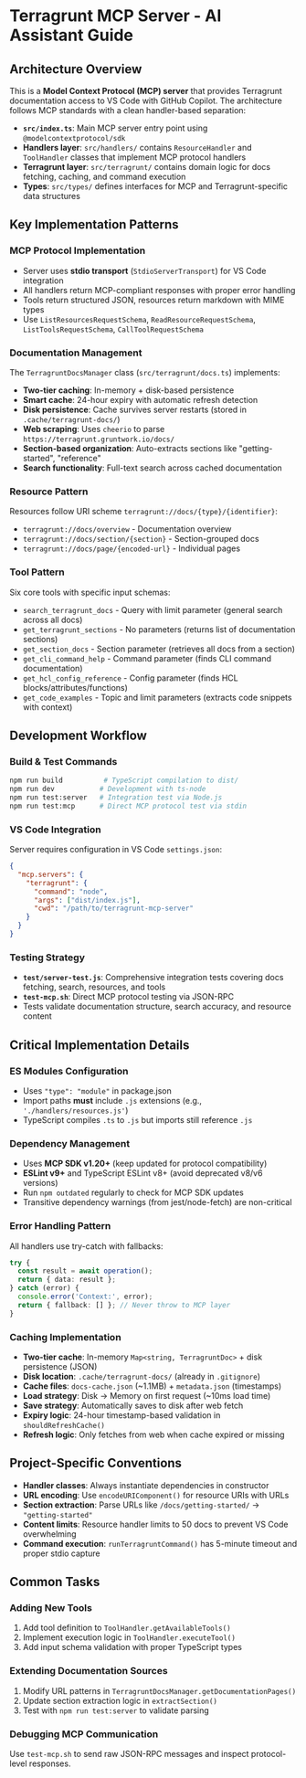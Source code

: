 # Terragrunt MCP Server - AI Assistant Guide

## Architecture Overview

This is a **Model Context Protocol (MCP) server** that provides Terragrunt documentation access to VS Code with GitHub Copilot. The architecture follows MCP standards with a clean handler-based separation:

- **`src/index.ts`**: Main MCP server entry point using `@modelcontextprotocol/sdk`
- **Handlers layer**: `src/handlers/` contains `ResourceHandler` and `ToolHandler` classes that implement MCP protocol handlers
- **Terragrunt layer**: `src/terragrunt/` contains domain logic for docs fetching, caching, and command execution
- **Types**: `src/types/` defines interfaces for MCP and Terragrunt-specific data structures

## Key Implementation Patterns

### MCP Protocol Implementation
- Server uses **stdio transport** (`StdioServerTransport`) for VS Code integration
- All handlers return MCP-compliant responses with proper error handling
- Tools return structured JSON, resources return markdown with MIME types
- Use `ListResourcesRequestSchema`, `ReadResourceRequestSchema`, `ListToolsRequestSchema`, `CallToolRequestSchema`

### Documentation Management
The `TerragruntDocsManager` class (`src/terragrunt/docs.ts`) implements:
- **Two-tier caching**: In-memory + disk-based persistence
- **Smart cache**: 24-hour expiry with automatic refresh detection
- **Disk persistence**: Cache survives server restarts (stored in `.cache/terragrunt-docs/`)
- **Web scraping**: Uses `cheerio` to parse `https://terragrunt.gruntwork.io/docs/`
- **Section-based organization**: Auto-extracts sections like "getting-started", "reference"
- **Search functionality**: Full-text search across cached documentation

### Resource Pattern
Resources follow URI scheme `terragrunt://docs/{type}/{identifier}`:
- `terragrunt://docs/overview` - Documentation overview
- `terragrunt://docs/section/{section}` - Section-grouped docs  
- `terragrunt://docs/page/{encoded-url}` - Individual pages

### Tool Pattern  
Six core tools with specific input schemas:
- `search_terragrunt_docs` - Query with limit parameter (general search across all docs)
- `get_terragrunt_sections` - No parameters (returns list of documentation sections)
- `get_section_docs` - Section parameter (retrieves all docs from a section)
- `get_cli_command_help` - Command parameter (finds CLI command documentation)
- `get_hcl_config_reference` - Config parameter (finds HCL blocks/attributes/functions)
- `get_code_examples` - Topic and limit parameters (extracts code snippets with context)

## Development Workflow

### Build & Test Commands
```bash
npm run build          # TypeScript compilation to dist/
npm run dev           # Development with ts-node
npm run test:server   # Integration test via Node.js
npm run test:mcp      # Direct MCP protocol test via stdin
```

### VS Code Integration
Server requires configuration in VS Code `settings.json`:
```json
{
  "mcp.servers": {
    "terragrunt": {
      "command": "node",
      "args": ["dist/index.js"],
      "cwd": "/path/to/terragrunt-mcp-server"
    }
  }
}
```

### Testing Strategy
- **`test/server-test.js`**: Comprehensive integration tests covering docs fetching, search, resources, and tools
- **`test-mcp.sh`**: Direct MCP protocol testing via JSON-RPC
- Tests validate documentation structure, search accuracy, and resource content

## Critical Implementation Details

### ES Modules Configuration
- Uses `"type": "module"` in package.json
- Import paths **must** include `.js` extensions (e.g., `'./handlers/resources.js'`)
- TypeScript compiles `.ts` to `.js` but imports still reference `.js`

### Dependency Management
- Uses **MCP SDK v1.20+** (keep updated for protocol compatibility)
- **ESLint v9+** and TypeScript ESLint v8+ (avoid deprecated v8/v6 versions)
- Run `npm outdated` regularly to check for MCP SDK updates
- Transitive dependency warnings (from jest/node-fetch) are non-critical

### Error Handling Pattern
All handlers use try-catch with fallbacks:
```typescript
try {
  const result = await operation();
  return { data: result };
} catch (error) {
  console.error('Context:', error);
  return { fallback: [] }; // Never throw to MCP layer
}
```

### Caching Implementation
- **Two-tier cache**: In-memory `Map<string, TerragruntDoc>` + disk persistence (JSON)
- **Disk location**: `.cache/terragrunt-docs/` (already in `.gitignore`)
- **Cache files**: `docs-cache.json` (~1.1MB) + `metadata.json` (timestamps)
- **Load strategy**: Disk → Memory on first request (~10ms load time)
- **Save strategy**: Automatically saves to disk after web fetch
- **Expiry logic**: 24-hour timestamp-based validation in `shouldRefreshCache()`
- **Refresh logic**: Only fetches from web when cache expired or missing

## Project-Specific Conventions

- **Handler classes**: Always instantiate dependencies in constructor
- **URL encoding**: Use `encodeURIComponent()` for resource URIs with URLs
- **Section extraction**: Parse URLs like `/docs/getting-started/` → `"getting-started"`
- **Content limits**: Resource handler limits to 50 docs to prevent VS Code overwhelming
- **Command execution**: `runTerragruntCommand()` has 5-minute timeout and proper stdio capture

## Common Tasks

### Adding New Tools
1. Add tool definition to `ToolHandler.getAvailableTools()`
2. Implement execution logic in `ToolHandler.executeTool()`
3. Add input schema validation with proper TypeScript types

### Extending Documentation Sources
1. Modify URL patterns in `TerragruntDocsManager.getDocumentationPages()`
2. Update section extraction logic in `extractSection()`
3. Test with `npm run test:server` to validate parsing

### Debugging MCP Communication  
Use `test-mcp.sh` to send raw JSON-RPC messages and inspect protocol-level responses.